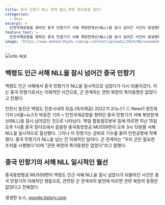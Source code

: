 ```yaml
---
title: 중국 민항기 NLL 한때 월선…북한 특이동향 없어!
categories:
  - News
excerpt: >
  인천국제공항을 향하던 중국 민항기가 서해 북방한계선(NLL)을 잠시 넘어간 사건이 발생했다. 중국동방항공 MU559편은 오후 1시쯤 중국 칭다오에서 출발한 후, 오후 3시 13분쯤 서해 NLL을 일시적으로 월선했지만, 곧바로 기수를 돌려 인천공항에 착륙했다. 이는 중국 민항기가 NLL을 넘는 것이 이례적인 일이었으며, 관련 북한의 특이한 동향은 없었다고 군 관계자는 전했다. (총 147자)
feature_text: >
  인천국제공항을 향하던 중국 민항기가 서해 북방한계선(NLL)을 잠시 넘어간 사건이 발생했다. 중국동방항공 MU559편은 오후 1시쯤 중국 칭다오에서 출발한 후, 오후 3시 13분쯤 서해 NLL을 일시적으로 월선했지만, 곧바로 기수를 돌려 인천공항에 착륙했다. 이는 중국 민항기가 NLL을 넘는 것이 이례적인 일이었으며, 관련 북한의 특이한 동향은 없었다고 군 관계자는 전했다. (총 147자)
image: 'https://www.behealthy4u.com/wp-content/uploads/2024/06/unnamed-file.png'
---
```


<p><img src="https://www.behealthy4u.com/wp-content/uploads/2024/06/unnamed-file.png" alt="info 속보" /></p>

<h2 data-ke-size="size26">백령도 인근 서해 NLL을 잠시 넘어간 중국 민항기</h2>

<p>백령도 인근 서해에서 중국 민항기가 NLL을 일시적으로 넘었다가 다시 되돌아갔다. 이는 중국 민항기로서는 이례적인 사건으로, 군 관계자는 관련 북한의 특이동향은 없었다고 전했다.</p>

<p data-ke-size="size16">인천시 옹진군 백령도 진촌시내의 모습.(독자제공) 2022.11.2/뉴스1 ⓒ News1 정진욱 기자 (서울=뉴스1) 박응진 기자 = 인천국제공항을 향하던 중국 민항기가 서해 북방한계선(NLL)을 잠시 넘어갔던 것으로 나타났다. 16일 합동참모본부 등에 따르면 지난 15일 오후 1시쯤 중국 칭다오에서 출발한 중국동방항공 MU559편이 오후 3시 13분쯤 서해 NLL을 일시적으로 월선했다. 그러나 이 민항기는 곧바로 기수를 돌려 인천공항에 착륙했다. 중국 민항기가 NLL을 넘는 건 이례적인 일이다. 군 관계자는 "우리 군은 필요한 조치를 시행했다"라며 "관련 북한의 특이동향은 없었다"라고 말했다.</p>

<h2 data-ke-size="size26">중국 민항기의 서해 NLL 일시적인 월선</h2>

<p>중국동방항공 MU559편이 백령도 인근 서해 NLL을 잠시 넘었다가 되돌아간 사건은 중국 민항기의 이례적인 행동으로, 관련된 군 관계자의 발언에 따르면 관련 북한의 동향은 없었다고 전해졌다.</p>
생생한 뉴스, <a href="https://qoogle.tistory.com" rel="dofollow">qoogle.tistory.com</a>


